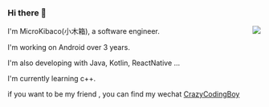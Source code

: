 ### Hi there 👋

<img align="right" src="https://github-readme-stats.vercel.app/api?username=MicroKibaco&show_icons=true&icon_color=0366d6&text_color=24292e&bg_color=ffffff&hide_title=true" />

I'm MicroKibaco(小木箱), a software engineer.

I'm working on Android over 3 years.

I'm also developing with Java, Kotlin, ReactNative ...

I'm currently learning c++.

if you want to be my friend , you can find my wechat [CrazyCodingBoy](https://imgkr2.cn-bj.ufileos.com/e4190ebe-9995-43f4-9cf3-7962dff904f6.png?UCloudPublicKey=TOKEN_8d8b72be-579a-4e83-bfd0-5f6ce1546f13&amp;Signature=sTgnKdTQq5Vl3hGqo5Pq9uiGk1Y%253D&amp;Expires=1604714052)
<!--
**MicroKibaco/MicroKibaco** is a ✨ _special_ ✨ repository because its `README.md` (this file) appears on your GitHub profile.

Here are some ideas to get you started:

- 🔭 I’m currently working on ...
- 🌱 I’m currently learning ...
- 👯 I’m looking to collaborate on ...
- 🤔 I’m looking for help with ...
- 💬 Ask me about ...
- 📫 How to reach me: ...
- 😄 Pronouns: ...
- ⚡ Fun fact: ...
-->
